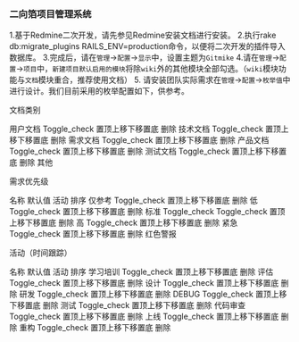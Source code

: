 ### 二向箔项目管理系统
1.基于Redmine二次开发，请先参见Redmine安装文档进行安装。
2.执行rake db:migrate_plugins RAILS_ENV=production命令，以便将二次开发的插件导入数据库。
3.完成后，请在`管理`→`配置`→`显示`中，设置主题为`Gitmike`
4.请在`管理`→`配置`→`项目`中，`新建项目默认启用的模块`将除`wiki`外的其他模块全部勾选。（`wiki`模块功能与`文档`模块重合，推荐使用文档）
5. 请安装团队实际需求在`管理`->`配置`->`枚举值`中进行设计。我们目前采用的枚举配置如下，供参考。

文档类别

用户文档		Toggle_check	置顶上移下移置底	删除
技术文档		Toggle_check	置顶上移下移置底	删除
需求文档		Toggle_check	置顶上移下移置底	删除
产品文档		Toggle_check	置顶上移下移置底	删除
测试文档		Toggle_check	置顶上移下移置底	删除
其他

需求优先级

名称	默认值	活动	排序
仅参考		Toggle_check	置顶上移下移置底	删除
低		Toggle_check	置顶上移下移置底	删除
标准	Toggle_check	Toggle_check	置顶上移下移置底	删除
高		Toggle_check	置顶上移下移置底	删除
紧急		Toggle_check	置顶上移下移置底	删除
红色警报

活动（时间跟踪）

名称	默认值	活动	排序
学习培训		Toggle_check	置顶上移下移置底	删除
评估		Toggle_check	置顶上移下移置底	删除
设计		Toggle_check	置顶上移下移置底	删除
研发		Toggle_check	置顶上移下移置底	删除
DEBUG		Toggle_check	置顶上移下移置底	删除
测试		Toggle_check	置顶上移下移置底	删除
代码审查		Toggle_check	置顶上移下移置底	删除
上线		Toggle_check	置顶上移下移置底	删除
重构		Toggle_check	置顶上移下移置底	删除
